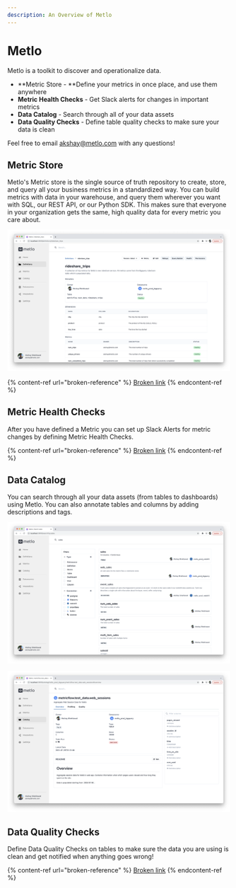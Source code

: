 ```yaml
---
description: An Overview of Metlo
---
```


# Metlo

Metlo is a toolkit to discover and operationalize data.

* **Metric Store - **Define your metrics in once place, and use them anywhere
* **Metric Health Checks** - Get Slack alerts for changes in important metrics
* **Data Catalog** - Search through all of your data assets
* **Data Quality Checks** - Define table quality checks to make sure your data is clean

Feel free to email [akshay@metlo.com](mailto:akshay@metlo.com) with any questions!

## Metric Store

Metlo's Metric store is the single source of truth repository to create, store, and query all your business metrics in a standardized way. You can build metrics with data in your warehouse, and query them wherever you want with SQL, our REST API, or our Python SDK. This makes sure that everyone in your organization gets the same, high quality data for every metric you care about.

![](<.gitbook/assets/Screen Shot 2021-11-03 at 8.14.00 PM.png>)

{% content-ref url="broken-reference" %}
[Broken link](broken-reference)
{% endcontent-ref %}

## Metric Health Checks

After you have defined a Metric you can set up Slack Alerts for metric changes by defining Metric Health Checks.

{% content-ref url="broken-reference" %}
[Broken link](broken-reference)
{% endcontent-ref %}

## Data Catalog

You can search through all your data assets (from tables to dashboards) using Metlo. You can also annotate tables and columns by adding descriptions and tags.

![](<.gitbook/assets/Screen Shot 2021-11-03 at 8.30.19 PM.png>)

![](<.gitbook/assets/Screen Shot 2021-11-03 at 8.20.01 PM (2).png>)

## Data Quality Checks

Define Data Quality Checks on tables to make sure the data you are using is clean and get notified when anything goes wrong!

{% content-ref url="broken-reference" %}
[Broken link](broken-reference)
{% endcontent-ref %}
